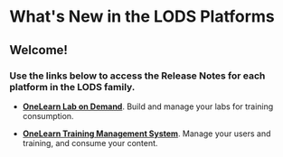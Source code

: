 # What's New in the LODS Platforms

## Welcome! 

### Use the links below to access the Release Notes for each platform in the LODS family.

- [**OneLearn Lab on Demand**](/lod/whats-new.md). Build and manage your labs for training consumption.

- [**OneLearn Training Management System**](/tms/whats-new.md). Manage your users and training, and consume your content.
